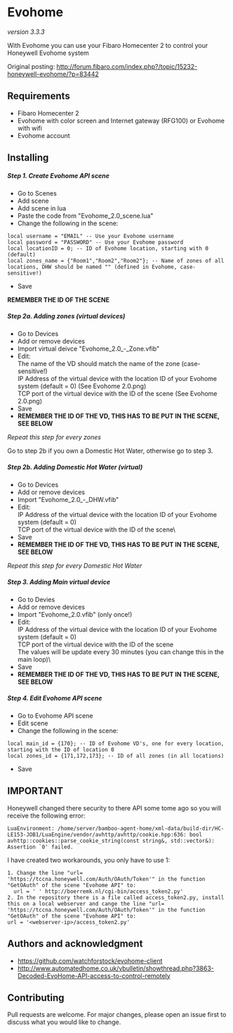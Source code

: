 # Evohome
_version 3.3.3_

With Evohome you can use your Fibaro Homecenter 2 to control your Honeywell Evohome system

Original posting:
http://forum.fibaro.com/index.php?/topic/15232-honeywell-evohome/?p=83442

## Requirements
- Fibaro Homecenter 2
- Evohome with color screen and Internet gateway (RFG100) or Evohome with wifi
- Evohome account


## Installing


##### Step 1. Create Evohome API scene
- Go to Scenes
- Add scene
- Add scene in lua
- Paste the code from "Evohome_2.0_scene.lua"
- Change the following in the scene:
```
local username = "EMAIL" -- Use your Evohome username
local password = "PASSWORD" -- Use your Evohome password
local locationID = 0; -- ID of Evohome location, starting with 0 (default)
local zones_name = {"Room1","Room2","Room2"}; -- Name of zones of all locations, DHW should be named "" (defined in Evohome, case-sensitive!)
```
- Save

**REMEMBER THE ID OF THE SCENE**

##### Step 2a. Adding zones (virtual devices)
- Go to Devices
- Add or remove devices
- Import virtual deivce "Evohome_2.0_-_Zone.vfib"
- Edit:\
  The name of the VD should match the name of the zone (case-sensitive!)\
  IP Address of the virtual device with the location ID of your Evohome system (default = 0) (See Evohome 2.0.png)\
  TCP port of the virtual device with the ID of the scene (See Evohome 2.0.png)
- Save
- **REMEMBER THE ID OF THE VD, THIS HAS TO BE PUT IN THE SCENE, SEE BELOW**

_Repeat this step for every zones_

Go to step 2b if you own a Domestic Hot Water, otherwise go to step 3.

##### Step 2b. Adding Domestic Hot Water (virtual)  
- Go to Devices
- Add or remove devices
- Import "Evohome_2.0_-_DHW.vfib"
- Edit:\
  IP Address of the virtual device with the location ID of your Evohome system (default = 0)\
  TCP port of the virtual device with the ID of the scene\
- Save
- **REMEMBER THE ID OF THE VD, THIS HAS TO BE PUT IN THE SCENE, SEE BELOW**

_Repeat this step for every Domestic Hot Water_

##### Step 3. Adding Main virtual device
- Go to Devies
- Add or remove devices
- Import "Evohome_2.0.vfib" (only once!)
- Edit:\
  IP Address of the virtual device with the location ID of your Evohome system (default = 0)\
  TCP port of the virtual device with the ID of the scene\
  The values will be update every 30 minutes (you can change this in the main loop)\
- Save
- **REMEMBER THE ID OF THE VD, THIS HAS TO BE PUT IN THE SCENE, SEE BELOW**
  
##### Step 4. Edit Evohome API scene
- Go to Evohome API scene
- Edit scene
- Change the following in the scene:
```
local main_id = {170}; -- ID of Evohome VD's, one for every location, starting with the ID of location 0 
local zones_id = {171,172,173}; -- ID of all zones (in all locations)
```
- Save
 
## IMPORTANT
Honeywell changed there security to there API some tome ago so you will receive the following error:
```
LuaEnvironment: /home/server/bamboo-agent-home/xml-data/build-dir/HC-LE153-JOB1/LuaEngine/vendor/avhttp/avhttp/cookie.hpp:636: bool avhttp::cookies::parse_cookie_string(const string&, std::vector&): Assertion `0' failed.
```

I have created two workarounds, you only have to use 1:
```
1. Change the line "url= 'https://tccna.honeywell.com/Auth/OAuth/Token'" in the function "GetOAuth" of the scene "Evohome API" to:
  url = ' ' http://boerremk.nl/cgi-bin/access_token2.py'
2. In the repository there is a file called access_token2.py, install this on a local webserver and cange the line "url= 'https://tccna.honeywell.com/Auth/OAuth/Token'" in the function "GetOAuth" of the scene "Evohome API" to:
url = '<webserver-ip>/access_token2.py'
```

## Authors and acknowledgment
- https://github.com/watchforstock/evohome-client
- http://www.automatedhome.co.uk/vbulletin/showthread.php?3863-Decoded-EvoHome-API-access-to-control-remotely

## Contributing
Pull requests are welcome. For major changes, please open an issue first to discuss what you would like to change.

